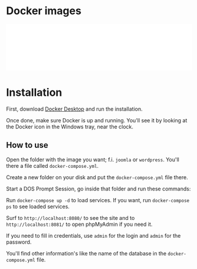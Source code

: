 # Docker images

![Banner](./banner.svg)

# Installation

First, download [Docker Desktop](https://www.docker.com/products/docker-desktop) and run the installation.

Once done, make sure Docker is up and running. You'll see it by looking at the Docker icon in the Windows tray, near the clock.

## How to use

Open the folder with the image you want; f.i. `joomla` or `wordpress`. You'll there a file called `docker-compose.yml`.

Create a new folder on your disk and put the `docker-compose.yml` file there.

Start a DOS Prompt Session, go inside that folder and run these commands:

Run `docker-compose up -d` to load services. If you want, run `docker-compose ps` to see loaded services.

Surf to `http://localhost:8080/` to see the site and to `http://localhost:8081/` to open phpMyAdmin if you need it.

If you need to fill in credentials, use `admin` for the login and `admin` for the password.

You'll find other information's like the name of the database in the `docker-compose.yml` file.
